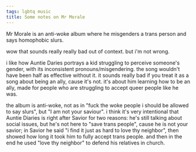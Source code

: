 ```yaml
---
tags: lgbtq music
title: Some notes on Mr Morale
---
```


Mr Morale is an anti-woke album where he misgenders a trans person and says homophobic slurs.

wow that sounds really really bad out of context. but i'm not wrong.

i like how Auntie Daries portrays a kid struggling to perceive someone's gender, with its inconsistent pronouns/misgendering. the song wouldn't have been half as effective without it. it sounds really bad if you treat it as a song about being an ally, cause it's not. it's about him learning how to be an ally, made for people who are struggling to accept queer people like he was.

the album is anti-woke, not as in "fuck the woke people i should be allowed to say slurs", but "I am not your saviour". i think it's very intentional that Auntie Diaries is right after Savior for two reasons: he's still talking about social issues, but he's not here to "save trans people", cause he is not your savior; in Savior he said "i find it just as hard to love thy neighbor", then showed how long it took him to fully accept trans people. and then in the end he used "love thy neighbor" to defend his relatives in church.
